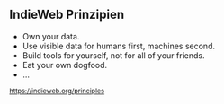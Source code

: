 ## IndieWeb Prinzipien

* Own your data.
* Use visible data for humans first, machines second.
* Build tools for yourself, not for all of your friends.
* Eat your own dogfood.
* ...

<small>https://indieweb.org/principles</small>
